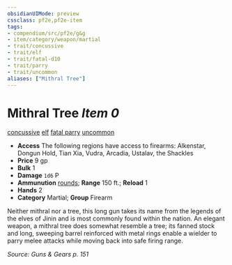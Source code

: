 ```yaml
---
obsidianUIMode: preview
cssclass: pf2e,pf2e-item
tags:
- compendium/src/pf2e/g&g
- item/category/weapon/martial
- trait/concussive
- trait/elf
- trait/fatal-d10
- trait/parry
- trait/uncommon
aliases: ["Mithral Tree"]
---
```

# Mithral Tree *Item 0*  
[concussive](/rules/traits/concussive-g-g.md)  [elf](/rules/traits/elf.md)  [fatal <d10>](/rules/traits/fatal.md)  [parry](/rules/traits/parry.md)  [uncommon](/rules/traits/uncommon.md)  

- **Access** The following regions have access to firearms: Alkenstar, Dongun Hold, Tian Xia, Vudra, Arcadia, Ustalav, the Shackles
- **Price** 9 gp
- **Bulk** 1
- **Damage** `1d6` P
- **Ammunution** [rounds](/compendium/equipment/items/round-10-g-g.md); **Range** 150 ft.; **Reload** 1
- **Hands** 2
- **Category** Martial; **Group** Firearm 

Neither mithral nor a tree, this long gun takes its name from the legends of the elves of Jinin and is most commonly found within the nation. An elegant weapon, a mithral tree does somewhat resemble a tree; its fanned stock and long, sweeping barrel reinforced with metal rings enable a wielder to parry melee attacks while moving back into safe firing range.

*Source: Guns & Gears p. 151*